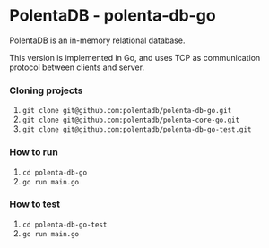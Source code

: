 # PolentaDB - polenta-db-go

PolentaDB is an in-memory relational database. 

This version is implemented in Go, and uses TCP as communication protocol between clients and server.

### Cloning projects

1. ```git clone git@github.com:polentadb/polenta-db-go.git```
2. ```git clone git@github.com:polentadb/polenta-core-go.git```
3. ```git clone git@github.com:polentadb/polenta-db-go-test.git```

### How to run 

1. ```cd polenta-db-go```
2. ```go run main.go```

### How to test

1. ```cd polenta-db-go-test```
2. ```go run main.go```